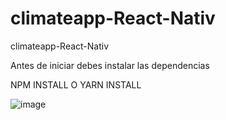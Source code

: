 # climateapp-React-Nativ
climateapp-React-Nativ

Antes de iniciar debes instalar las dependencias 

NPM INSTALL O YARN INSTALL

![image](https://github.com/EzeAlarcon/climateapp-React-Nativ/assets/138638611/97835704-97da-4477-968f-ad423dbd6494)

